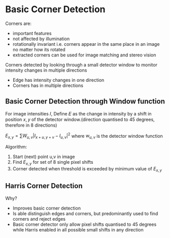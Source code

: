 
# Basic Corner Detection

Corners are:
- important features
- not affected by illumination
- rotationally invariant i.e. corners appear in the same place in an image no matter how its rotated
- extracted corners can be used for image matching and stereo vision

Corners detected by looking through a small detector window to monitor intensity changes in multiple directions
- Edge has intensity changes in one direction
- Corners has in multiple directions


## Basic Corner Detection through Window function

For image intensities 𝐼, Define 𝐸 as the change in intensity by a shift in position 𝑥, 𝑦 of the detector window.(direction quantised to 45 degrees, therefore in 8 directions)

$E_{x,y} = \sum W_{u,v}|I_{x+u,y+v} - I_{u,v}|^2$
where $w_{u,v}$ is the detector window function

Algorithm:
1. Start (next) point u,v in image
2. Find $E_{x,y}$ for set of 8 single pixel shifts
3. Corner detected when threshold is exceeded by minimum value of $E_{x,y}$

## Harris Corner Detection

Why?
- Improves basic corner detection
- Is able distinguish edges and corners, but predominantly used to find corners and reject edges
- Basic corner detector only allow pixel shifts quantised to 45 degrees while Harris enabled in all possible small shifts in any direction






